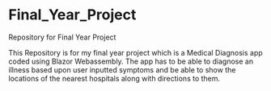 # Final_Year_Project
Repository for Final Year Project

This Repository is for my final year project which is a Medical Diagnosis app coded using Blazor Webassembly.
The app has to be able to diagnose an illness based upon user inputted symptoms and be able to show the locations of the nearest hospitals along with directions to them.
